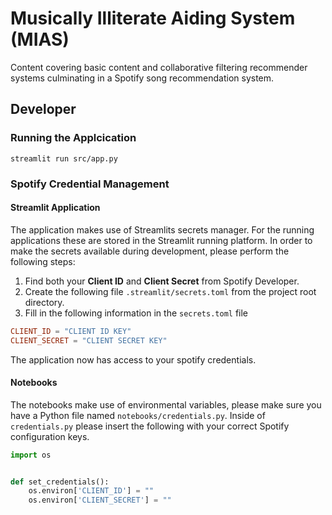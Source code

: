 # Musically Illiterate Aiding System (MIAS)
Content covering basic content and collaborative filtering recommender systems culminating in a Spotify song recommendation system.

## Developer

### Running the Applcication

```
streamlit run src/app.py
```

### Spotify Credential Management

#### Streamlit Application
The application makes use of Streamlits secrets manager. For the running applications these are stored in the Streamlit running platform. 
In order to make the secrets available during development, please perform the following steps: 

1. Find both your **Client ID** and **Client Secret** from Spotify Developer. 
2. Create the following file `.streamlit/secrets.toml` from the project root directory. 
3. Fill in the following information in the `secrets.toml` file
```toml
CLIENT_ID = "CLIENT ID KEY"
CLIENT_SECRET = "CLIENT SECRET KEY"
```
The application now has access to your spotify credentials.

#### Notebooks
The notebooks make use of environmental variables, please make sure you have a Python file named
`notebooks/credentials.py`.
Inside of `credentials.py` please insert the following with your correct Spotify configuration keys.

```Python
import os


def set_credentials():
    os.environ['CLIENT_ID'] = ""
    os.environ['CLIENT_SECRET'] = ""
```